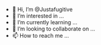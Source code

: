 - 👋 Hi, I’m @Justafugitive
- 👀 I’m interested in ...
- 🌱 I’m currently learning ...
- 💞️ I’m looking to collaborate on ...
- 📫 How to reach me ...

<!---
Justafugitive/Justafugitive is a ✨ special ✨ repository because its `README.md` (this file) appears on your GitHub profile.
You can click the Preview link to take a look at your changes.
--->
